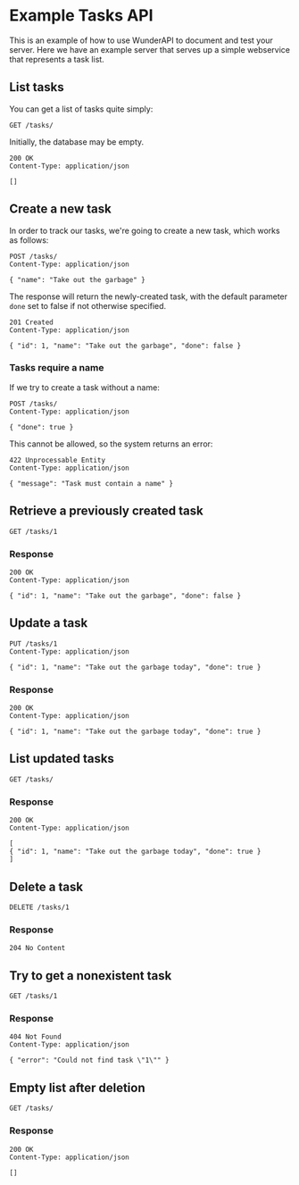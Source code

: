 # Example Tasks API

This is an example of how to use WunderAPI to document and test your server. Here we have an example server that serves up a simple webservice that represents a task list.

## List tasks

You can get a list of tasks quite simply:

    GET /tasks/

Initially, the database may be empty.

    200 OK
    Content-Type: application/json
    
    []

## Create a new task

In order to track our tasks, we're going to create a new task, which works as follows:

    POST /tasks/
    Content-Type: application/json

    { "name": "Take out the garbage" }

The response will return the newly-created task, with the default parameter `done` set to false if not otherwise specified.

    201 Created
    Content-Type: application/json

    { "id": 1, "name": "Take out the garbage", "done": false }

### Tasks require a name

If we try to create a task without a name:

    POST /tasks/
    Content-Type: application/json

    { "done": true }

This cannot be allowed, so the system returns an error:

    422 Unprocessable Entity
    Content-Type: application/json

    { "message": "Task must contain a name" }

## Retrieve a previously created task

    GET /tasks/1

### Response

    200 OK
    Content-Type: application/json

    { "id": 1, "name": "Take out the garbage", "done": false }

## Update a task

    PUT /tasks/1
    Content-Type: application/json

    { "id": 1, "name": "Take out the garbage today", "done": true }

### Response

    200 OK
    Content-Type: application/json

    { "id": 1, "name": "Take out the garbage today", "done": true }

## List updated tasks

    GET /tasks/
    
### Response

    200 OK
    Content-Type: application/json

    [
    { "id": 1, "name": "Take out the garbage today", "done": true }
    ]

## Delete a task

    DELETE /tasks/1

### Response

    204 No Content

## Try to get a nonexistent task

    GET /tasks/1

### Response

    404 Not Found
    Content-Type: application/json

    { "error": "Could not find task \"1\"" }

## Empty list after deletion

    GET /tasks/

### Response

    200 OK
    Content-Type: application/json

    []
